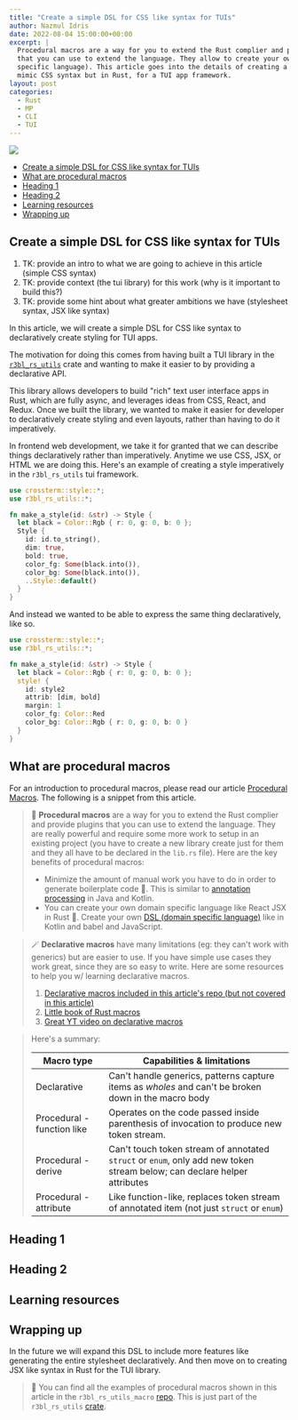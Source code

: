 ```yaml
---
title: "Create a simple DSL for CSS like syntax for TUIs"
author: Nazmul Idris
date: 2022-08-04 15:00:00+00:00
excerpt: |
  Procedural macros are a way for you to extend the Rust complier and provide plugins
  that you can use to extend the language. They allow to create your own DSL (domain
  specific language). This article goes into the details of creating a simple DSL to 
  mimic CSS syntax but in Rust, for a TUI app framework.
layout: post
categories:
  - Rust
  - MP
  - CLI
  - TUI
---
```


<img class="post-hero-image" src="{{ 'assets/rust-dsl.svg' | relative_url }}"/>

<!-- TOC -->

- [Create a simple DSL for CSS like syntax for TUIs](#create-a-simple-dsl-for-css-like-syntax-for-tuis)
- [What are procedural macros](#what-are-procedural-macros)
- [Heading 1](#heading-1)
- [Heading 2](#heading-2)
- [Learning resources](#learning-resources)
- [Wrapping up](#wrapping-up)

<!-- /TOC -->

## Create a simple DSL for CSS like syntax for TUIs
<a id="markdown-create-a-simple-dsl-for-css-like-syntax-for-tuis" name="create-a-simple-dsl-for-css-like-syntax-for-tuis"></a>


1. TK: provide an intro to what we are going to achieve in this article (simple CSS syntax)
2. TK: provide context (the tui library) for this work (why is it important to build this?)
3. TK: provide some hint about what greater ambitions we have (stylesheet syntax, JSX like syntax)

In this article, we will create a simple DSL for CSS like syntax to declaratively create styling for
TUI apps.

The motivation for doing this comes from having built a TUI library in the
[`r3bl_rs_utils`](https://crates.io/crates/r3bl_rs_utils/) crate and wanting to make it easier to by
providing a declarative API.

This library allows developers to build "rich" text user interface apps in Rust, which are fully
async, and leverages ideas from CSS, React, and Redux. Once we built the library, we wanted to make
it easier for developer to declaratively create styling and even layouts, rather than having to do
it imperatively.

In frontend web development, we take it for granted that we can describe things declaratively rather
than imperatively. Anytime we use CSS, JSX, or HTML we are doing this. Here's an example of creating
a style imperatively in the `r3bl_rs_utils` tui framework.

```rust
use crossterm::style::*;
use r3bl_rs_utils::*;

fn make_a_style(id: &str) -> Style {
  let black = Color::Rgb { r: 0, g: 0, b: 0 };
  Style {
    id: id.to_string(),
    dim: true,
    bold: true,
    color_fg: Some(black.into()),
    color_bg: Some(black.into()),
    ..Style::default()
  }
}
```

And instead we wanted to be able to express the same thing declaratively, like so.

```rust
use crossterm::style::*;
use r3bl_rs_utils::*;

fn make_a_style(id: &str) -> Style {
  let black = Color::Rgb { r: 0, g: 0, b: 0 };
  style! {
    id: style2
    attrib: [dim, bold]
    margin: 1
    color_fg: Color::Red
    color_bg: Color::Rgb { r: 0, g: 0, b: 0 }
  }
}
```

## What are procedural macros
<a id="markdown-what-are-procedural-macros" name="what-are-procedural-macros"></a>


For an introduction to procedural macros, please read our article
[Procedural Macros](https://developerlife.com/2022/03/30/rust-proc-macro/). The following is a
snippet from this article.

> 🔮 **Procedural macros** are a way for you to extend the Rust complier and provide plugins that
> you can use to extend the language. They are really powerful and require some more work to setup
> in an existing project (you have to create a new library create just for them and they all have to
> be declared in the `lib.rs` file). Here are the key benefits of procedural macros:
>
> - Minimize the amount of manual work you have to do in order to generate boilerplate code 🎉. This
>   is similar to
>   [annotation processing](https://developerlife.com/2020/07/11/annotation-processing-kotlin-android/)
>   in Java and Kotlin.
> - You can create your own domain specific language like React JSX in Rust 🎉. Create your own
>   [DSL (domain specific language)](https://developerlife.com/2020/04/04/kotlin-dsl-intro/) like in
>   Kotlin and babel and JavaScript.

> 🪄 **Declarative macros** have many limitations (eg: they can't work with generics) but are easier
> to use. If you have simple use cases they work great, since they are so easy to write. Here are
> some resources to help you w/ learning declarative macros.
>
> 1. [Declarative macros included in this article's repo (but not covered in this article)](https://github.com/nazmulidris/rust_scratch/blob/main/macros/tests/decl/main.rs)
> 2. [Little book of Rust macros](https://veykril.github.io/tlborm/introduction.html)
> 3. [Great YT video on declarative macros](https://youtu.be/q6paRBbLgNw)

> Here's a summary:
>
> | Macro type                 | Capabilities & limitations                                                                                               |
> | -------------------------- | ------------------------------------------------------------------------------------------------------------------------ |
> | Declarative                | Can't handle generics, patterns capture items as _wholes_ and can't be broken down in the macro body                     |
> | Procedural - function like | Operates on the code passed inside parenthesis of invocation to produce new token stream.                                |
> | Procedural - derive        | Can't touch token stream of annotated `struct` or `enum`, only add new token stream below; can declare helper attributes |
> | Procedural - attribute     | Like function-like, replaces token stream of annotated item (not just `struct` or `enum`)                                |

## Heading 1
<a id="markdown-heading-1" name="heading-1"></a>


## Heading 2
<a id="markdown-heading-2" name="heading-2"></a>


## Learning resources
<a id="markdown-learning-resources" name="learning-resources"></a>


## Wrapping up
<a id="markdown-wrapping-up" name="wrapping-up"></a>


In the future we will expand this DSL to include more features like generating the entire stylesheet
declaratively. And then move on to creating JSX like syntax in Rust for the TUI library.

> 📜 You can find all the examples of procedural macros shown in this article in the
> `r3bl_rs_utils_macro` [repo](https://github.com/r3bl-org/r3bl_rs_utils/tree/main/macro/). This is
> just part of the `r3bl_rs_utils` [crate](https://crates.io/crates/r3bl_rs_utils).
